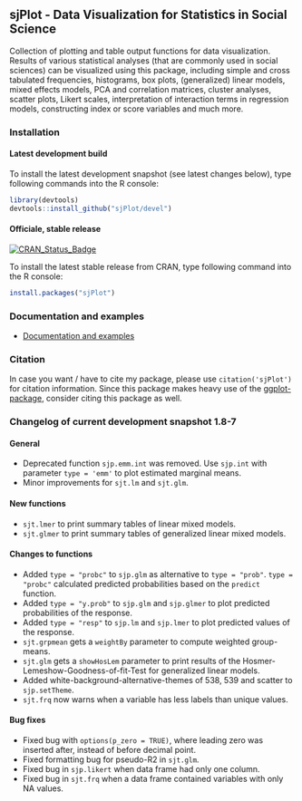 sjPlot - Data Visualization for Statistics in Social Science
------------------------------------------------------------------------------
Collection of plotting and table output functions for data visualization. Results of various statistical analyses (that are commonly used in social sciences) can be visualized using this package, including simple and cross tabulated frequencies, histograms, box plots, (generalized) linear models, mixed effects models, PCA and correlation matrices, cluster analyses, scatter plots, Likert scales, interpretation of interaction terms in regression models, constructing index or score variables and much more.


### Installation

#### Latest development build

To install the latest development snapshot (see latest changes below), type following commands into the R console:

```r
library(devtools)
devtools::install_github("sjPlot/devel")
```

#### Officiale, stable release
[![CRAN_Status_Badge](http://www.r-pkg.org/badges/version/sjPlot)](http://cran.r-project.org/web/packages/sjPlot) 

To install the latest stable release from CRAN, type following command into the R console:

```r
install.packages("sjPlot")
```

### Documentation and examples

- [Documentation and examples](http://www.strengejacke.de/sjPlot/)


### Citation

In case you want / have to cite my package, please use `citation('sjPlot')` for citation information. Since this package makes heavy use of the [ggplot-package](http://cran.r-project.org/web/packages/ggplot2/index.html), consider citing this package as well.

### Changelog of current development snapshot 1.8-7

#### General
* Deprecated function `sjp.emm.int` was removed. Use `sjp.int` with parameter `type = 'emm'` to plot estimated marginal means.
* Minor improvements for `sjt.lm` and `sjt.glm`.

#### New functions
* `sjt.lmer` to print summary tables of linear mixed models.
* `sjt.glmer` to print summary tables of generalized linear mixed models.

#### Changes to functions
* Added `type = "probc"` to `sjp.glm` as alternative to `type = "prob"`. `type = "probc"` calculated predicted probabilities based on the `predict` function.
* Added `type = "y.prob"` to `sjp.glm` and `sjp.glmer` to plot predicted probabilities of the response.
* Added `type = "resp"` to `sjp.lm` and `sjp.lmer` to plot predicted values of the response.
* `sjt.grpmean` gets a `weightBy` parameter to compute weighted group-means.
* `sjt.glm` gets a `showHosLem` parameter to print results of the Hosmer-Lemeshow-Goodness-of-fit-Test for generalized linear models.
* Added white-background-alternative-themes of 538, 539 and scatter to `sjp.setTheme`.
* `sjt.frq` now warns when a variable has less labels than unique values.

#### Bug fixes
* Fixed bug with `options(p_zero = TRUE)`, where leading zero was inserted after, instead of before decimal point.
* Fixed formatting bug for pseudo-R2 in `sjt.glm`.
* Fixed bug in `sjp.likert` when data frame had only one column.
* Fixed bug in `sjt.frq` when a data frame contained variables with only NA values.
